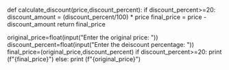  def calculate_discount(price,discount_percent):
    if discount_percent>=20:
        discount_amount = (discount_percent/100) * price
        final_price = price - discount_amount
        return final_price 


original_price=float(input("Enter the original price: "))
discount_percent=float(input("Enter the deiscount percentage: "))
final_price=(original_price,discount_percent)
if discount_percent>=20:
    print (f"{final_price}") 
else:
    print (f"{original_price}")



        
